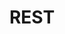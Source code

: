 ---
title: 'REST'
versions: 
  fpt: '*'
  ghae: '*'
  ghec: '*'
  ghes: '*'
children:
  - '/actions'
  - '/checks'
  - '/overview'
---